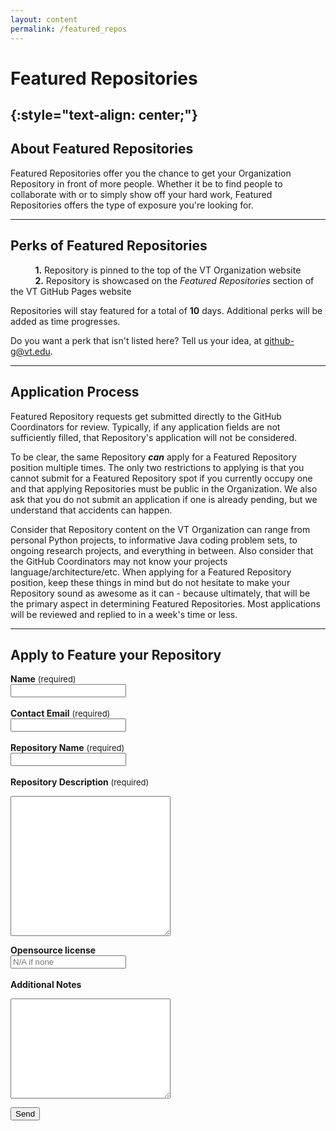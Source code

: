 ```yaml
---
layout: content
permalink: /featured_repos
---
```


# **Featured Repositories**
{:style="text-align: center;"}  
---

## **About Featured Repositories**  

Featured Repositories offer you the chance to get your Organization Repository in front of more people. Whether it be to find people to collaborate with or to simply show off your hard work, Featured Repositories offers the type of exposure you're looking for.  

---  

## **Perks of Featured Repositories**  
&nbsp;&nbsp;&nbsp;&nbsp;&nbsp;&nbsp;&nbsp;&nbsp;&nbsp;&nbsp;**1.** Repository is pinned to the top of the VT Organization website  
&nbsp;&nbsp;&nbsp;&nbsp;&nbsp;&nbsp;&nbsp;&nbsp;&nbsp;&nbsp;**2.** Repository is showcased on the *Featured Repositories* section of the VT GitHub Pages website  

Repositories will stay featured for a total of **10** days. Additional perks will be added as time progresses.  

Do you want a perk that isn't listed here? Tell us your idea, at <github-g@vt.edu>.

---  

## **Application Process**  
Featured Repository requests get submitted directly to the GitHub Coordinators for review. Typically, if any application fields are not sufficiently filled, that Repository's application will not be considered.  

To be clear, the same Repository ***can*** apply for a Featured Repository position multiple times. The only two restrictions to applying is that you cannot submit for a Featured Repository spot if you currently occupy one and that applying Repositories must be public in the Organization. We also ask that you do not submit an application if one is already pending, but we understand that accidents can happen.  

Consider that Repository content on the VT Organization can range from personal Python projects, to informative Java coding problem sets, to ongoing research projects, and everything in between. Also consider that the GitHub Coordinators may not know your projects language/architecture/etc. When applying for a Featured Repository position, keep these things in mind but do not hesitate to make your Repository sound as awesome as it can - because ultimately, that will be the primary aspect in determining Featured Repositories. Most applications will be reviewed and replied to in a week's time or less.  

---  

## **Apply to Feature your Repository**

<b>Name</b> <font size="2.5rem"> (required) </font><br>
<input class="rounded" name="name" placeholder="" id="name_field"><br><br>
<b>Contact Email</b> <font size="2.5rem"> (required) </font><br>
<input class="rounded" name="contact_email" placeholder="" id="email_field"><br><br>
<b>Repository Name</b> <font size="2.5rem"> (required) </font><br>
<input class="rounded" name="name" placeholder="" id="repository_field"><br><br>
<b>Repository Description</b><font size="2.5rem"> (required)</font>
<textarea class="rounded" name="description" id="description_field" placeholder="" style="min-height:14rem;min-width:16rem"></textarea>
<b>Opensource license</b><br>
<input class="rounded" name="license" placeholder="N/A if none" id="license_field"><br><br>
<b>Additional Notes</b>
<textarea class="rounded" name="description" id="notes_field" placeholder="" style="min-height:10rem;min-width:16rem;"></textarea>
<!-- <div class="g-recaptcha" data-sitekey="6LcKlhcUAAAAAACUoRI5vsV3194GDQAMscIP_bC3" disabled></div><br> -->
<input type="submit" value="Send" onclick="sendFeaturedReq()"><br><br>
<a style="text-decoration: none" class="" name="send_message" id="send_message"></a><br>

<script
  src="https://code.jquery.com/jquery-3.1.1.min.js"
  integrity="sha256-hVVnYaiADRTO2PzUGmuLJr8BLUSjGIZsDYGmIJLv2b8="
  crossorigin="anonymous"></script>

<script type="text/javascript" src="assets/javascript/sendFunction.js"></script>
<script type="text/javascript" src="assets/javascript/verifyApplyFields.js"></script>